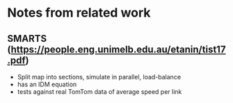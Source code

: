 # Notes from related work

## SMARTS (https://people.eng.unimelb.edu.au/etanin/tist17.pdf)

- Split map into sections, simulate in parallel, load-balance
- has an IDM equation
- tests against real TomTom data of average speed per link
